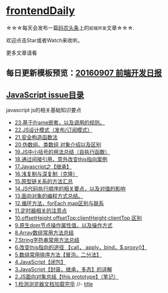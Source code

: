 # [frontendDaily](https://github.com/kujian/frontendDaily/issues) 

☆☆☆每天会发布一篇[码农头条](http://hao.caibaojian.com)上的`前端开发`文章☆☆☆.

欢迎点击Star或者Watch来收听。

更多文章请看


## 每日更新模板预览：[20160907 前端开发日报](https://github.com/kujian/frontendDaily/issues)

## [JavaScript issue目录](https://github.com/Kelichao/JavaScript/issues)
javascript
js的相关基础知识要点

- [23.基于iframe嵌套，以及调用的规则。](https://github.com/Kelichao/JavaScript/issues/23)
- [22.JS设计模式（发布/订阅模式）](https://github.com/Kelichao/JavaScript/issues/22)
- [21.安全构造函数法](https://github.com/Kelichao/JavaScript/issues/21)
- [20.伪数组、类数组 对象介绍以及区别](https://github.com/Kelichao/JavaScript/issues/20)
- [19.JS中小括号的用法总结（自执行函数）](https://github.com/Kelichao/JavaScript/issues/19)
- [18.通过间接引用，意外改变this指向案例](https://github.com/Kelichao/JavaScript/issues/18)
- [17.Javascript之【继承】](https://github.com/Kelichao/JavaScript/issues/17)
- [16.浅复制与深复制（克隆）](https://github.com/Kelichao/JavaScript/issues/16)
- [15.原型链关系的方法汇总](https://github.com/Kelichao/JavaScript/issues/15)
- [14.JS代码执行顺序的相关要点，以及对值的影响](https://github.com/Kelichao/JavaScript/issues/14)
- [13.面向对象的编程方式总结。](https://github.com/Kelichao/JavaScript/issues/13)
- [12.循环方法，forEach,map区别与联系](https://github.com/Kelichao/JavaScript/issues/12)
- [11.定时器相关的注意点](https://github.com/Kelichao/JavaScript/issues/11)
- [10.offsetHeight,offsetTop:clientHeight;clientTop 区别](https://github.com/Kelichao/JavaScript/issues/10)
- [9.原生dom节点操作属性值，以及操作方式](https://github.com/Kelichao/JavaScript/issues/9)
- [8.Array数组常用方法总结](https://github.com/Kelichao/JavaScript/issues/8)
- [7.String字符串常用方法总结](https://github.com/Kelichao/JavaScript/issues/7)
- [6.改变this指向的途径 【call， apply，bind，$.proxy()】](https://github.com/Kelichao/JavaScript/issues/6)
- [5.数组常用排序方法【冒泡，二分法】](https://github.com/Kelichao/JavaScript/issues/5)
- [4.JavaScript【闭包】](https://github.com/Kelichao/JavaScript/issues/4)
- [3.JavaScript【封装，继承，多态】的详解](https://github.com/Kelichao/JavaScript/issues/3)
- [2.JS面向对象总结【this,prototype】（笔记）](https://github.com/Kelichao/JavaScript/issues/2)
- [1.检测浏览器文档加载完毕](https://github.com/Kelichao/JavaScript/issues/1)
//- [title](aaa)
